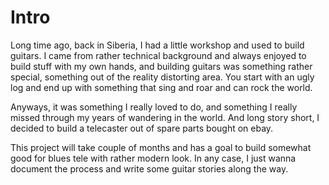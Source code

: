 # Intro

Long time ago, back in Siberia, I had a little workshop and used to build guitars. I came from rather technical background and always enjoyed to build stuff with my own hands, and building guitars was something rather special, something out of the reality distorting area. You start with an ugly log and end up with something that sing and roar and can rock the world.

Anyways, it was something I really loved to do, and something I really missed through my years of wandering in the world. And long story short, I decided to build a telecaster out of spare parts bought on ebay.

This project will take couple of months and has a goal to build somewhat good for blues tele with rather modern look. In any case, I just wanna document the process and write some guitar stories along the way.